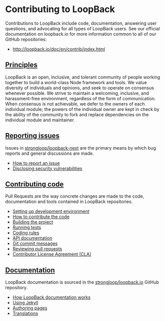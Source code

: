 # Contributing to LoopBack

Contributions to LoopBack include code, documentation, answering user questions, and advocating for all types of LoopBack users. See our official documentation on loopback.io for more information common to all of our GitHub repositories:

  - http://loopback.io/doc/en/contrib/index.html

## [Principles](http://loopback.io/doc/en/contrib/Governance.html#principles)

LoopBack is an open, inclusive, and tolerant community of people working together to build a world-class Node framework and tools. We value diversity of individuals and opinions, and seek to operate on consensus whenever possible. We strive to maintain a welcoming, inclusive, and harassment-free environment, regardless of the form of communication. When consensus is not achievable, we defer to the owners of each individual module; the powers of the individual owner are kept in check by the ability of the community to fork and replace dependencies on the individual module and maintainer.

## [Reporting issues](http://loopback.io/doc/en/contrib/Reporting-issues.html)

Issues in [strongloop/loopback-next](https://github.com/strongloop/loopback-next/issues) are the primary means by which bug reports and general discussions are made.

 - [How to report an issue](http://loopback.io/doc/en/contrib/Reporting-issues.html#how-to-report-an-issue)
 - [Disclosing security vulnerabilities](http://loopback.io/doc/en/contrib/Reporting-issues.html#security-issues)

## [Contributing code](http://loopback.io/doc/en/contrib/code-contrib.html)

Pull Requests are the way concrete changes are made to the code, documentation and tools contained in LoopBack repositories.

 - [Setting up development environment](./docs/DEVELOPING.md#setting-up-development-environment)
 - [How to contribute the code](http://loopback.io/doc/en/contrib/code-contrib.html#how-to-contribute-to-the-code)
 - [Building the project](./docs/DEVELOPING.md#building-the-project)
 - [Running tests](./docs/DEVELOPING.md#running-tests)
 - [Coding rules](./docs/DEVELOPING.md#coding-rules)
 - [API documentation](./docs/DEVELOPING.md#api-documentation)
 - [Git commit messages](./docs/DEVELOPING.md#commit-message-guidelines)
 - [Reviewing pull requests](http://loopback.io/doc/en/contrib/triaging-pull-requests.html)
 - [Contributor License Agreement (CLA)](http://loopback.io/doc/en/contrib/code-contrib.html#agreeing-to-the-cla)

## [Documentation](http://loopback.io/doc/en/contrib/doc-contrib.html)

LoopBack documentation is sourced in the [strongloop/loopback.io](https://github.com/strongloop/loopback.io) GitHub repository.

 - [How LoopBack documentation works](http://loopback.io/doc/en/contrib/doc-contrib.html#how-loopback-documentation-works)
 - [Using Jekyll](http://loopback.io/doc/en/contrib/jekyll_getting_started.html)
 - [Authoring pages](http://loopback.io/doc/en/contrib/pages.html)
 - [Translations](http://loopback.io/doc/en/contrib/translation.html)

